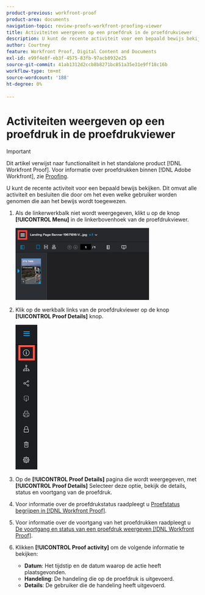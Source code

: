 ```yaml
---
product-previous: workfront-proof
product-area: documents
navigation-topic: review-proofs-workfront-proofing-viewer
title: Activiteiten weergeven op een proefdruk in de proefdrukviewer
description: U kunt de recente activiteit voor een bepaald bewijs bekijken. Dit omvat alle activiteit en besluiten die door om het even welke gebruiker worden genomen die aan het bewijs wordt toegewezen.
author: Courtney
feature: Workfront Proof, Digital Content and Documents
exl-id: e99f4e8f-eb3f-4575-83fb-97acb8932e25
source-git-commit: 41ab1312d2ccb8b8271bc851a35e31e9ff18c16b
workflow-type: tm+mt
source-wordcount: '188'
ht-degree: 0%

---
```


# Activiteiten weergeven op een proefdruk in de proefdrukviewer

>[!IMPORTANT]
>
>Dit artikel verwijst naar functionaliteit in het standalone product [!DNL Workfront Proof]. Voor informatie over proefdrukken binnen [!DNL Adobe Workfront], zie [Proofing](../../../review-and-approve-work/proofing/proofing.md).

U kunt de recente activiteit voor een bepaald bewijs bekijken. Dit omvat alle activiteit en besluiten die door om het even welke gebruiker worden genomen die aan het bewijs wordt toegewezen.

1. Als de linkerwerkbalk niet wordt weergegeven, klikt u op de knop **[!UICONTROL Menu]** in de linkerbovenhoek van de proefdrukviewer.

   ![](assets/menu-icon-in-proofing-viewer-350x188.png)

1. Klik op de werkbalk links van de proefdrukviewer op de knop **[!UICONTROL Proof Details]** knop.

   ![Proofing_Viewer_toolbar_button_-_Proof_details.png](assets/proofing-viewer-toolbar-button---proof-details.png)

1. Op de **[!UICONTROL Proof Details]** pagina die wordt weergegeven, met **[!UICONTROL Proof Details]** Selecteer deze optie, bekijk de details, status en voortgang van de proefdruk.

1. Voor informatie over de proefdrukstatus raadpleegt u [Proefstatus begrijpen in [!DNL Workfront Proof]](../../../workfront-proof/wp-work-proofsfiles/manage-your-work/proof-state.md).

1. Voor informatie over de voortgang van het proefdrukken raadpleegt u [De voortgang en status van een proefdruk weergeven [!DNL Workfront Proof]](../../../workfront-proof/wp-work-proofsfiles/manage-your-work/view-progress-and-status-of-proof.md).
1. Klikken **[!UICONTROL Proof activity]** om de volgende informatie te bekijken:

   * **Datum**: Het tijdstip en de datum waarop de actie heeft plaatsgevonden.
   * **Handeling**: De handeling die op de proefdruk is uitgevoerd.
   * **Details**: De gebruiker die de handeling heeft uitgevoerd.
